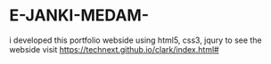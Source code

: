 # E-JANKI-MEDAM-
i developed this portfolio webside using html5, css3,  jqury to see the webside visit https://technext.github.io/clark/index.html#
